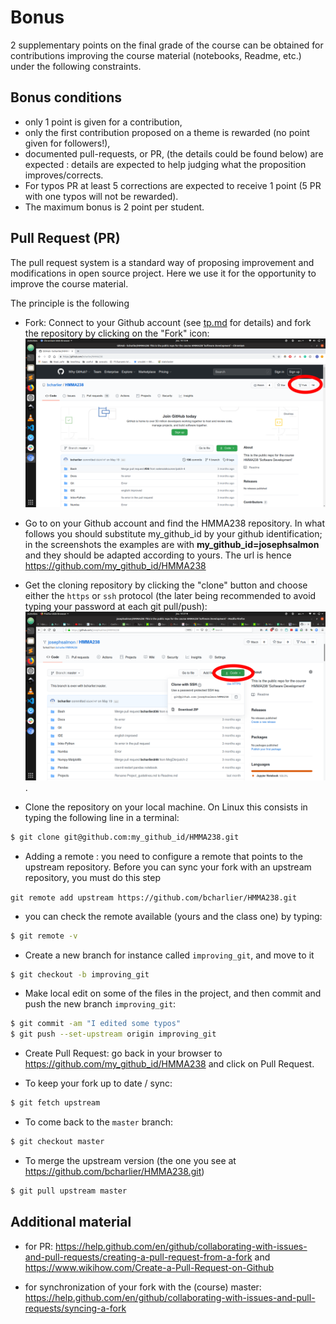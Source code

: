 # Bonus
2 supplementary points on the final grade of the course can be obtained for contributions improving the course material (notebooks, Readme, etc.) under the following constraints.


## Bonus conditions

- only 1 point is given for a contribution,
- only the first contribution proposed on a theme is rewarded (no point given for followers!),
- documented pull-requests, or PR, (the details could be found below) are expected : details are expected to help judging what the proposition improves/corrects.
- For typos PR at least 5 corrections are expected to receive 1 point (5 PR with one typos will not be rewarded).
- The maximum bonus is 2 point per student.

## Pull Request (PR)
The pull request system is a standard way of proposing improvement and modifications in open source project. Here we use it for the opportunity to improve the course material.

The principle is the following

- Fork: Connect to your Github account (see [tp.md](tp.md) for details) and fork the repository by clicking on the "Fork" icon:
![plot](fork.png)

- Go to on your Github account and find the HMMA238 repository. In what follows you should substitute my_github_id by your github identification; in the screenshots the examples are with **my_github_id=josephsalmon** and they should be adapted according to yours.
The url is hence https://github.com/my_github_id/HMMA238 

- Get the cloning repository by clicking the "clone" button and choose either the `https` or `ssh` protocol (the later being recommended to avoid typing your password at each git pull/push):  ![plot](github_clone.png) .

- Clone the repository on your local machine. On Linux this consists in typing the following line in a terminal:

```bash
$ git clone git@github.com:my_github_id/HMMA238.git
```

- Adding a remote : you need to configure a remote that points to the upstream repository. Before you can sync your fork with an upstream repository, you must do this step 

```git remote add upstream https://github.com/bcharlier/HMMA238.git```

- you can check the remote available (yours and the class one) by typing:

```bash
$ git remote -v
```

- Create a new branch for instance called `improving_git`, and move to it

```bash
$ git checkout -b improving_git
```

- Make local edit on some of the files in the project, and then commit and push the new branch `improving_git`:

```bash
$ git commit -am "I edited some typos"
$ git push --set-upstream origin improving_git
```


- Create Pull Request: go back in your browser to https://github.com/my_github_id/HMMA238 and click on Pull Request.


- To keep your fork up to date / sync:

```bash
$ git fetch upstream
```

- To come back to the `master` branch:

```bash
$ git checkout master
```

- To merge the upstream version (the one you see at https://github.com/bcharlier/HMMA238.git)

```bash 
$ git pull upstream master
```


## Additional material

- for PR: https://help.github.com/en/github/collaborating-with-issues-and-pull-requests/creating-a-pull-request-from-a-fork
and 
https://www.wikihow.com/Create-a-Pull-Request-on-Github


- for synchronization of your fork with the (course) master:
https://help.github.com/en/github/collaborating-with-issues-and-pull-requests/syncing-a-fork
